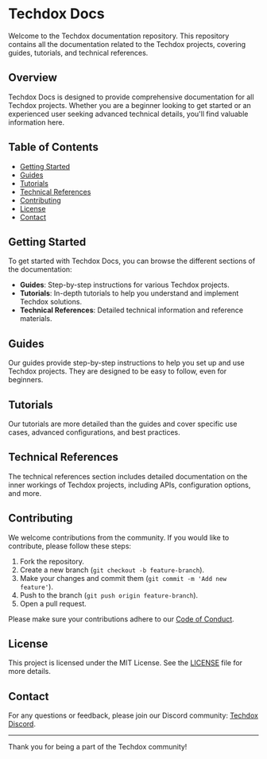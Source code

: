 # Techdox Docs

Welcome to the Techdox documentation repository. This repository contains all the documentation related to the Techdox projects, covering guides, tutorials, and technical references.

## Overview

Techdox Docs is designed to provide comprehensive documentation for all Techdox projects. Whether you are a beginner looking to get started or an experienced user seeking advanced technical details, you'll find valuable information here.

## Table of Contents

- [Getting Started](#getting-started)
- [Guides](#guides)
- [Tutorials](#tutorials)
- [Technical References](#technical-references)
- [Contributing](#contributing)
- [License](#license)
- [Contact](#contact)

## Getting Started

To get started with Techdox Docs, you can browse the different sections of the documentation:

- **Guides**: Step-by-step instructions for various Techdox projects.
- **Tutorials**: In-depth tutorials to help you understand and implement Techdox solutions.
- **Technical References**: Detailed technical information and reference materials.

## Guides

Our guides provide step-by-step instructions to help you set up and use Techdox projects. They are designed to be easy to follow, even for beginners.

## Tutorials

Our tutorials are more detailed than the guides and cover specific use cases, advanced configurations, and best practices.

## Technical References

The technical references section includes detailed documentation on the inner workings of Techdox projects, including APIs, configuration options, and more.

## Contributing

We welcome contributions from the community. If you would like to contribute, please follow these steps:

1. Fork the repository.
2. Create a new branch (`git checkout -b feature-branch`).
3. Make your changes and commit them (`git commit -m 'Add new feature'`).
4. Push to the branch (`git push origin feature-branch`).
5. Open a pull request.

Please make sure your contributions adhere to our [Code of Conduct](CODE_OF_CONDUCT.md).

## License

This project is licensed under the MIT License. See the [LICENSE](LICENSE) file for more details.

## Contact

For any questions or feedback, please join our Discord community: [Techdox Discord](https://discord.com/invite/8mX2KRxDw8).

---

Thank you for being a part of the Techdox community!

